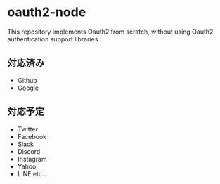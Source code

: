 # oauth2-node

This repository implements Oauth2 from scratch, without using Oauth2 authentication support libraries.

## 対応済み

- Github
- Google 

## 対応予定

- Twitter
- Facebook
- Slack
- Discord
- Instagram 
- Yahoo
- LINE
etc...
